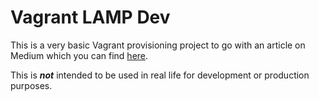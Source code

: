 # Vagrant LAMP Dev

This is a very basic Vagrant provisioning project to go with an article on Medium which you can find [here](https://medium.com/@bill_broughton/provisioning-a-development-box-with-vagrant-51be2ae95c11).

This is ***not*** intended to be used in real life for development or production purposes.
